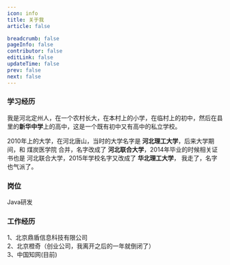```yaml
---
icon: info
title: 关于我
article: false

breadcrumb: false
pageInfo: false
contributor: false
editLink: false
updateTime: false
prev: false
next: false
---
```


### 学习经历

我是河北定州人，在一个农村长大，在本村上的小学，在临村上的初中，然后在县里的**新华中学**上的高中，这是一个既有初中又有高中的私立学校。

2010年上的大学，在河北唐山，当时的大学名字是 **河北理工大学**，后来大学期间，和 煤炭医学院 合并，名字改成了 **河北联合大学**，2014年毕业的时候相关证书也是 河北联合大学，2015年学校名字又改成了 **华北理工大学**， 我走了，名字也气派了。

### 岗位

Java研发

### 工作经历

1、北京鼎盾信息科技有限公司  
2、北京橙奇（创业公司，我离开之后的一年就倒闭了）  
3、中国知网(目前)  


